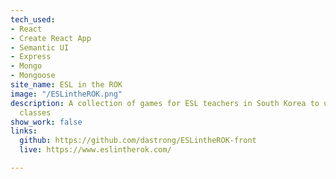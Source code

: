 ```yaml
---
tech_used:
- React
- Create React App
- Semantic UI
- Express
- Mongo
- Mongoose
site_name: ESL in the ROK
image: "/ESLintheROK.png"
description: A collection of games for ESL teachers in South Korea to use in their
  classes
show_work: false
links:
  github: https://github.com/dastrong/ESLintheROK-front
  live: https://www.eslintherok.com/

---
```

